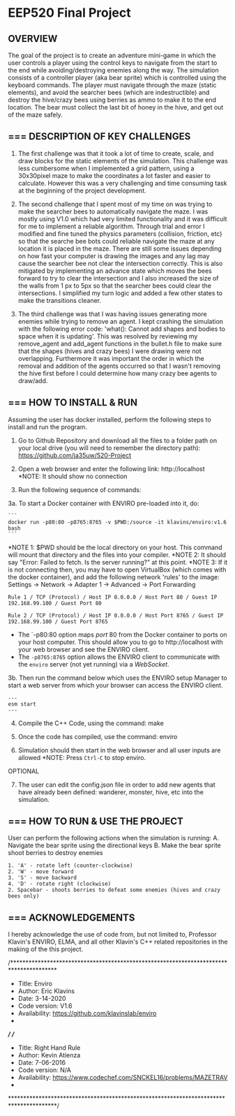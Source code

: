 EEP520 Final Project
===
OVERVIEW
---
The goal of the project is to create an adventure mini-game in which the user controls a player using the control keys to navigate from the start to the end while avoiding/destroying enemies along the way.
The simulation consists of a controller player (aka bear sprite) which is controlled using the keyboard commands. The player must navigate through the maze (static elements), and avoid the searcher bees (which are indestructible)
and destroy the hive/crazy bees using berries as ammo to make it to the end location. The bear must collect the last bit of honey in the hive, and get out of the maze safely.

===
DESCRIPTION OF KEY CHALLENGES
---
1. The first challenge was that it took a lot of time to create, scale, and draw blocks for the static elements of the simulation. This challenge was less cumbersome when I implemented a grid pattern, using a 30x30pixel maze to make the coordinates a lot faster and easier to calculate. However this was a very challenging and time consuming task at the beginning of the project development.

2. The second challenge that I spent most of my time on was trying to make the searcher bees to automatically navigate the maze. I was mostly using V1.0 which had very limited functionality and it was difficult for me to implement a reliable algorithm. Through trial and error I modified and fine tuned the physics parameters (collision, friction, etc) so that the searche bee bots could reliable navigate the maze at any location it is placed in the maze. There are still some issues depending on how fast your computer is drawing the images and any lag may cause the searcher bee not clear the intersection correctly. This is also mitigated by implementing an advance state which moves the bees forward to try to clear the intersection and I also increased the size of the walls from 1 px to 5px so that the searcher bees could clear the intersections. I simplified my turn logic and added a few other states to make the transitions cleaner.

3. The third challenge was that I was having issues generating more enemies while trying to remove an agent. I kept crashing the simulation with the following error code:  'what():  Cannot add shapes and bodies to space when it is updating'. This was resolved by reviewing my remove_agent and add_agent functions in the bullet.h file to make sure that the shapes (hives and crazy bees) I were drawing were not overlapping. Furthermore it was important the order in which the removal and addition of the agents occurred so that I wasn't removing the hive first before I could determine how many crazy bee agents to draw/add.

===
HOW TO INSTALL & RUN
---
Assuming the user has docker installed, perform the following steps to install and run the program.

1. Go to Github Repository and download all the files to a folder path on your local drive (you will need to remember the directory path):
https://github.com/ja35uw/520-Project 

2. Open a web browser and enter the following link: http://localhost 
    *NOTE: It should show no connection

3. Run the following sequence of commands:

3a. To start a Docker container with ENVIRO pre-loaded into it, do:

    ```
    docker run -p80:80 -p8765:8765 -v $PWD:/source -it klavins/enviro:v1.6 bash
    ```
*NOTE 1: $PWD should be the local directory on your host. This command will mount that directory and the files into your compiler.
*NOTE 2: It should say "Error: Failed to fetch. Is the server running?" at this point. 
*NOTE 3: If it is not connecting then, you may have to open VirtualBox (which comes with the docker container), and add the following network 'rules' to the image:
    Settings -> Network -> Adapter 1 -> Advanced -> Port Forwarding

    Rule 1 / TCP (Protocol) / Host IP 0.0.0.0 / Host Port 80 / Guest IP 192.168.99.100 / Guest Port 80

    Rule 2 / TCP (Protocol) / Host IP 0.0.0.0 / Host Port 8765 / Guest IP 192.168.99.100 / Guest Port 8765

- The `-p80:80 option maps *port* 80 from the Docker container to ports on your host computer. This should allow you to go to http://localhost with your web browser and see the ENVIRO client.
- The `-p8765:8765` option allows the ENVIRO client to communicate with the `enviro` server (not yet running) via a *WebSocket*.

3b. Then run the command below which uses the ENVIRO setup Manager to start a web server from which your browser can access the ENVIRO client.

    ---
    esm start
    ---

4. Compile the C++ Code, using the command: make

5. Once the code has compiled, use the command: enviro

6. Simulation should then start in the web browser and all user inputs are allowed
    *NOTE: Press `Ctrl-C` to stop enviro.

OPTIONAL

7. The user can edit the config.json file in order to add new agents that have already been defined: wanderer, monster, hive, etc into the simulation. 


===
HOW TO RUN & USE THE PROJECT
---
User can perform the following actions when the simulation is running:
    A. Navigate the bear sprite using the directional keys
    B. Make the bear sprite shoot berries to destroy enemies

    1. 'A' - rotate left (counter-clockwise)
    2. 'W' - move forward
    3. 'S' - move backward
    4. 'D' - rotate right (clockwise) 
    2. Spacebar - shoots berries to defeat some enemies (hives and crazy bees only)


===
ACKNOWLEDGEMENTS
---
I hereby acknowledge the use of code from, but not limited to, Professor Klavin's ENVIRO, ELMA, and all other Klavin's C++ related repositories in the making of the this project.

/***************************************************************************************
*    Title: Enviro
*    Author: Eric Klavins
*    Date: 3-14-2020
*    Code version: V1.6
*    Availability: https://github.com/klavinslab/enviro 
*
***************************************************************************************/
/***************************************************************************************
*    Title: Right Hand Rule
*    Author: Kevin Atienza
*    Date: 	7-06-2016
*    Code version: N/A
*    Availability: https://www.codechef.com/SNCKEL16/problems/MAZETRAV
*
***************************************************************************************/

